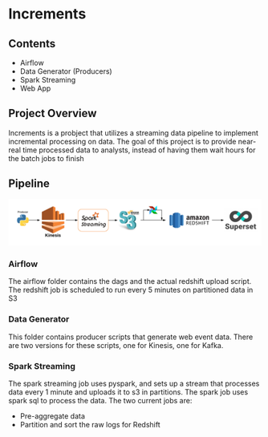 # Increments

## Contents

* Airflow
* Data Generator (Producers)
* Spark Streaming
* Web App

## Project Overview

Increments is a probject that utilizes a streaming data pipeline to implement incremental processing on data. The goal of this project is to provide near-real time processed data to analysts, instead of having them wait hours for the batch jobs to finish

## Pipeline

![alt text](pipeline.png)

### Airflow

The airflow folder contains the dags and the actual redshift upload script. The redshift job is scheduled to run every 5 minutes on partitioned data in S3

### Data Generator

This folder contains producer scripts that generate web event data. There are two versions for these scripts, one for Kinesis, one for Kafka.

### Spark Streaming

The spark streaming job uses pyspark, and sets up a stream that processes data every 1 minute and uploads it to s3 in partitions. The spark job uses spark sql to process the data.
The two current jobs are:
* Pre-aggregate data
* Partition and sort the raw logs for Redshift

